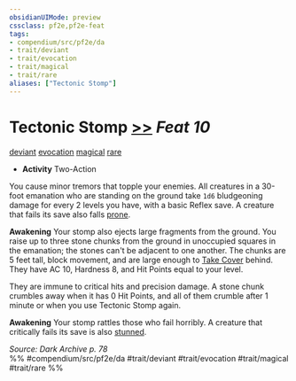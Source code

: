 ```yaml
---
obsidianUIMode: preview
cssclass: pf2e,pf2e-feat
tags:
- compendium/src/pf2e/da
- trait/deviant
- trait/evocation
- trait/magical
- trait/rare
aliases: ["Tectonic Stomp"]
---
```

# Tectonic Stomp  [>>](rules/core-rulebook/chapter-9-playing-the-game.md#Actions "Two-Action") *Feat 10*  
[deviant](rules/traits/deviant-da.md "Deviant Action & Ability Trait")  [evocation](rules/traits/evocation.md "Evocation School Trait")  [magical](rules/traits/magical.md "Magical Item Trait")  [rare](rules/traits/rare.md "Rare Rarity Trait")  

- **Activity** Two-Action

You cause minor tremors that topple your enemies. All creatures in a 30-foot emanation who are standing on the ground take `1d6` bludgeoning damage for every 2 levels you have, with a basic Reflex save. A creature that fails its save also falls [prone](rules/conditions.md#Prone).

**Awakening** Your stomp also ejects large fragments from the ground. You raise up to three stone chunks from the ground in unoccupied squares in the emanation; the stones can't be adjacent to one another. The chunks are 5 feet tall, block movement, and are large enough to [Take Cover](rules/actions/take-cover.md) behind. They have AC 10, Hardness 8, and Hit Points equal to your level.

They are immune to critical hits and precision damage. A stone chunk crumbles away when it has 0 Hit Points, and all of them crumble after 1 minute or when you use Tectonic Stomp again.

**Awakening** Your stomp rattles those who fail horribly. A creature that critically fails its save is also [stunned](rules/conditions.md#Stunned).

*Source: Dark Archive p. 78*  
%% #compendium/src/pf2e/da #trait/deviant #trait/evocation #trait/magical #trait/rare %%